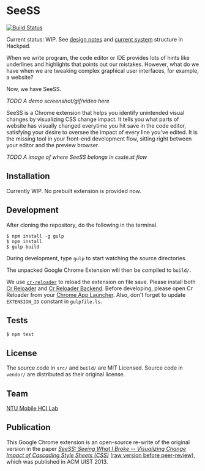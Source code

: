 SeeSS
=====

[![Build Status](https://travis-ci.org/MrOrz/SeeSS.svg?branch=master)](https://travis-ci.org/MrOrz/SeeSS)

Current status: WIP. See [design notes](https://seess.hackpad.com/SeeSS-Open-Source-Project-bFQvnONEMEE) and [current system](https://seess.hackpad.com/SeeSS-Open-Source-Project-Structure-xTK0bgHyFoj) structure in Hackpad.

When we write program, the code editor or IDE provides lots of hints like underlines and highlights that points out our mistakes. However, what do we have when we are tweaking complex graphical user interfaces, for example, a website?

Now, we have SeeSS.

*TODO A demo screenshot/gif/video here*

SeeSS is a Chrome extension that helps you identify unintended visual changes by visualizing CSS change impact. It tells you what parts of website has visually changed everytime you hit save in the code editor, satisfying your desire to oversee the impact of every line you've edited. It is the missing tool in your front-end development flow, sitting right between your editor and the preview browser.

*TODO A image of where SeeSS belongs in csste.st flow*


Installation
----------------

Currently WIP. No prebuilt extension is provided now.



Development
----------

After cloning the repository, do the following in the terminal.

```
$ npm install -g gulp
$ npm install
$ gulp build
```

During development, type `gulp` to start watching the source directories.

The unpacked Google Chrome Extension will then be compiled to `build/`.

We use [`cr-reloader`](https://github.com/victorhsieh/cr-reloader/) to reload the extension on file save. Please install both [Cr Reloader](https://chrome.google.com/webstore/detail/cr-reloader/gmmimkfknamjlkfclhbjojlbmiijcmgm) and
[Cr Reloader Backend](https://chrome.google.com/webstore/detail/cr-reloader-backend/djacajifmnoecnnnpcgiilgnmobgnimn). Before developing, please open Cr Reloader from your [Chrome App Launcher](https://chrome.google.com/webstore/launcher). Also, don't forget to update `EXTENSION_ID` constant in `gulpfile.ls`.


Tests
-----

```
$ npm test
```

License
-------

The source code in `src/` and `build/` are MIT Licensed. Source code in `vendor/` are distributed as their original license.


Team
----

[NTU Mobile HCI Lab](http://www.ntumobile.org/)


Publication
-----------

This Google Chrome extension is an open-source re-write of the original version in the paper *[SeeSS: Seeing What I Broke -- Visualizing Change Impact of Cascading Style Sheets (CSS)](http://dl.acm.org/citation.cfm?id=2502006)* ([raw version before peer-review](https://dl.dropboxusercontent.com/u/3813488/seess-non-peer-reviewed.pdf)), which was published in ACM UIST 2013.